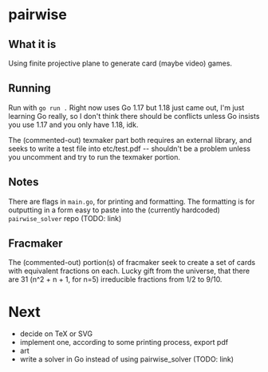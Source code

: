 # pairwise

## What it is 

Using finite projective plane to generate card (maybe video) games. 

## Running

Run with `go run .` Right now uses Go 1.17 but 1.18 just came out, I'm just
learning Go really, so I don't think there should be conflicts unless Go
insists you use 1.17 and you only have 1.18, idk. 

The (commented-out) texmaker part both requires an external library, and seeks
to write a test file into etc/test.pdf -- shouldn't be a problem unless you
uncomment and try to run the texmaker portion.

## Notes

There are flags in `main.go`, for printing and formatting. The formatting is
for outputting in a form easy to paste into the (currently hardcoded)
`pairwise_solver` repo (TODO: link)

## Fracmaker 

The (commented-out) portion(s) of fracmaker seek to create a set of cards with
equivalent fractions on each. Lucky gift from the universe, that there are 31
(n^2 + n + 1, for n=5) irreducible fractions from 1/2 to 9/10. 

# Next

- decide on TeX or SVG
- implement one, according to some printing process, export pdf
- art
- write a solver in Go instead of using pairwise_solver (TODO: link)


